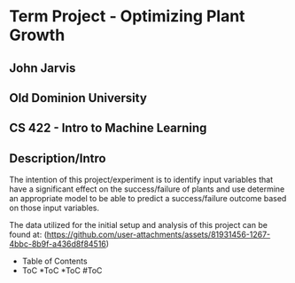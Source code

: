 # Term Project - Optimizing Plant Growth
## John Jarvis
## Old Dominion University
## CS 422 - Intro to Machine Learning
## 
## 


## Description/Intro
The intention of this project/experiment is to identify input variables that have a significant effect on the success/failure of plants and use determine an appropriate model to be able to predict a success/failure outcome based on those input variables. 

The data utilized for the initial setup and analysis of this project can be found at: (https://github.com/user-attachments/assets/81931456-1267-4bbc-8b9f-a436d8f84516)


* Table of Contents
* ToC
  *ToC
    *ToC
  #ToC
